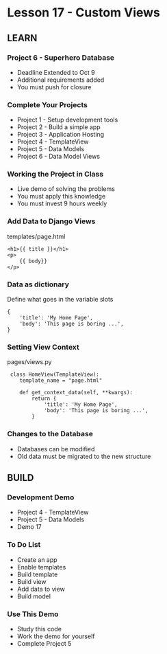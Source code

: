 # Lesson 17 - Custom Views

## LEARN

### Project 6 - Superhero Database
* Deadline Extended to Oct 9
* Additional requirements added
* You must push for closure


### Complete Your Projects
* Project 1 - Setup development tools
* Project 2 - Build a simple app
* Project 3 - Application Hosting
* Project 4 - TemplateView
* Project 5 - Data Models
* Project 6 - Data Model Views


### Working the Project in Class
* Live demo of solving the problems
* You must apply this knowledge
* You must invest 9 hours weekly


### Add Data to Django Views
    
templates/page.html

    <h1>{{ title }}</h1>
    <p>
        {{ body}}
    </p>


### Data as dictionary

Define what goes in the variable slots

    {
        'title': 'My Home Page', 
        'body': 'This page is boring ...',
    }


### Setting View Context
    
pages/views.py
    
     class HomeView(TemplateView):
        template_name = "page.html"
        
        def get_context_data(self, **kwargs):
            return {
                'title': 'My Home Page', 
                'body': 'This page is boring ...',
            }
            
            
### Changes to the Database
* Databases can be modified
* Old data must be migrated to the new structure 


## BUILD


### Development Demo
* Project 4 - TemplateView
* Project 5 - Data Models
* Demo 17


### To Do List
* Create an app
* Enable templates
* Build template
* Build view
* Add data to view
* Build model


### Use This Demo
* Study this code
* Work the demo for yourself
* Complete Project 5


